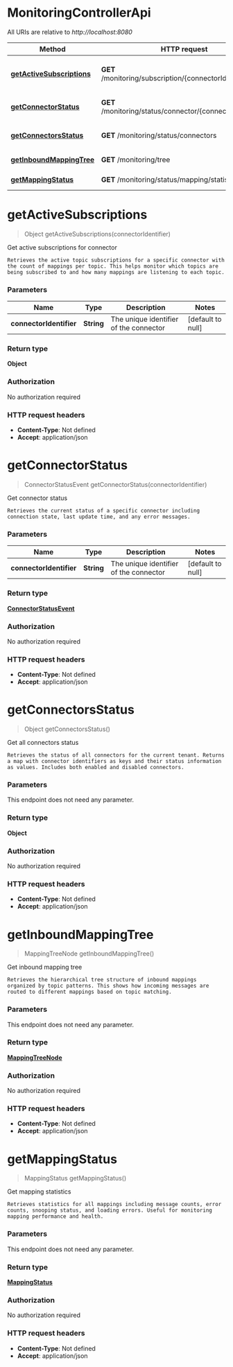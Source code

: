 # MonitoringControllerApi

All URIs are relative to *http://localhost:8080*

| Method | HTTP request | Description |
|------------- | ------------- | -------------|
| [**getActiveSubscriptions**](MonitoringControllerApi.md#getActiveSubscriptions) | **GET** /monitoring/subscription/{connectorIdentifier} | Get active subscriptions for connector |
| [**getConnectorStatus**](MonitoringControllerApi.md#getConnectorStatus) | **GET** /monitoring/status/connector/{connectorIdentifier} | Get connector status |
| [**getConnectorsStatus**](MonitoringControllerApi.md#getConnectorsStatus) | **GET** /monitoring/status/connectors | Get all connectors status |
| [**getInboundMappingTree**](MonitoringControllerApi.md#getInboundMappingTree) | **GET** /monitoring/tree | Get inbound mapping tree |
| [**getMappingStatus**](MonitoringControllerApi.md#getMappingStatus) | **GET** /monitoring/status/mapping/statistic | Get mapping statistics |


<a name="getActiveSubscriptions"></a>
# **getActiveSubscriptions**
> Object getActiveSubscriptions(connectorIdentifier)

Get active subscriptions for connector

    Retrieves the active topic subscriptions for a specific connector with the count of mappings per topic. This helps monitor which topics are being subscribed to and how many mappings are listening to each topic.

### Parameters

|Name | Type | Description  | Notes |
|------------- | ------------- | ------------- | -------------|
| **connectorIdentifier** | **String**| The unique identifier of the connector | [default to null] |

### Return type

**Object**

### Authorization

No authorization required

### HTTP request headers

- **Content-Type**: Not defined
- **Accept**: application/json

<a name="getConnectorStatus"></a>
# **getConnectorStatus**
> ConnectorStatusEvent getConnectorStatus(connectorIdentifier)

Get connector status

    Retrieves the current status of a specific connector including connection state, last update time, and any error messages.

### Parameters

|Name | Type | Description  | Notes |
|------------- | ------------- | ------------- | -------------|
| **connectorIdentifier** | **String**| The unique identifier of the connector | [default to null] |

### Return type

[**ConnectorStatusEvent**](../Models/ConnectorStatusEvent.md)

### Authorization

No authorization required

### HTTP request headers

- **Content-Type**: Not defined
- **Accept**: application/json

<a name="getConnectorsStatus"></a>
# **getConnectorsStatus**
> Object getConnectorsStatus()

Get all connectors status

    Retrieves the status of all connectors for the current tenant. Returns a map with connector identifiers as keys and their status information as values. Includes both enabled and disabled connectors.

### Parameters
This endpoint does not need any parameter.

### Return type

**Object**

### Authorization

No authorization required

### HTTP request headers

- **Content-Type**: Not defined
- **Accept**: application/json

<a name="getInboundMappingTree"></a>
# **getInboundMappingTree**
> MappingTreeNode getInboundMappingTree()

Get inbound mapping tree

    Retrieves the hierarchical tree structure of inbound mappings organized by topic patterns. This shows how incoming messages are routed to different mappings based on topic matching.

### Parameters
This endpoint does not need any parameter.

### Return type

[**MappingTreeNode**](../Models/MappingTreeNode.md)

### Authorization

No authorization required

### HTTP request headers

- **Content-Type**: Not defined
- **Accept**: application/json

<a name="getMappingStatus"></a>
# **getMappingStatus**
> MappingStatus getMappingStatus()

Get mapping statistics

    Retrieves statistics for all mappings including message counts, error counts, snooping status, and loading errors. Useful for monitoring mapping performance and health.

### Parameters
This endpoint does not need any parameter.

### Return type

[**MappingStatus**](../Models/AnyType.md)

### Authorization

No authorization required

### HTTP request headers

- **Content-Type**: Not defined
- **Accept**: application/json

